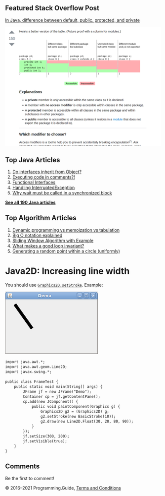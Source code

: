 



## Featured Stack Overflow Post

[In Java, difference between default, public, protected, and private](https://stackoverflow.com/a/33627846/276052)

[<img src="../images/so-featured-33627846.png" alt="StackOverflow screenshot thumbnail" class="screenshot" />](https://stackoverflow.com/a/33627846/276052)



## Top Java Articles

1.  [Do interfaces inherit from Object?](do-interfaces-inherit-from-object.html)
2.  [Executing code in comments?!](executing-code-in-comments.html)
3.  [Functional Interfaces](functional-interfaces.html)
4.  [Handling InterruptedException](handling-interrupted-exceptions.html)
5.  [Why wait must be called in a synchronized block](why-wait-must-be-in-synchronized.html)

[**See all 190 Java articles**](index.html)

## Top Algorithm Articles

1.  [Dynamic programming vs memoization vs tabulation](../dynamic-programming-vs-memoization-vs-tabulation.html)
2.  [Big O notation explained](../big-o-notation-explained.html)
3.  [Sliding Window Algorithm with Example](../sliding-window-example.html)
4.  [What makes a good loop invariant?](../what-makes-a-good-loop-invariant.html)
5.  [Generating a random point within a circle (uniformly)](../random-point-within-circle.html)

# Java2D: Increasing line width

You should use [`Graphics2D.setStroke`](https://docs.oracle.com/javase/8/docs/api/java/awt/Graphics2D.html#setStroke-java.awt.Stroke-). Example:

<img src="increasing-line-width/demo.png" alt="Screenshot Illustrating Increased Width" class="screenshot" />

    import java.awt.*;
    import java.awt.geom.Line2D;
    import javax.swing.*;

    public class FrameTest {
        public static void main(String[] args) {
            JFrame jf = new JFrame("Demo");
            Container cp = jf.getContentPane();
            cp.add(new JComponent() {
                public void paintComponent(Graphics g) {
                    Graphics2D g2 = (Graphics2D) g;
                    g2.setStroke(new BasicStroke(10));
                    g2.draw(new Line2D.Float(30, 20, 80, 90));
                }
            });
            jf.setSize(300, 200);
            jf.setVisible(true);
        }
    }

## Comments

Be the first to comment!

© 2016–2021 Programming.Guide, [Terms and Conditions](../terms-and-conditions.html)
